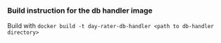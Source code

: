 ### Build instruction for the db handler image

Build with `docker build -t day-rater-db-handler <path to db-handler directory>`